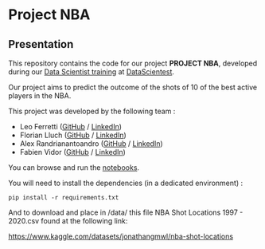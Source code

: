 # Project NBA

## Presentation

This repository contains the code for our project **PROJECT NBA**, developed during our [Data Scientist training](https://datascientest.com/en/data-scientist-course) at [DataScientest](https://datascientest.com/).

Our project aims to predict the outcome of the shots of 10 of the best active players in the NBA.

This project was developed by the following team :

- Leo Ferretti ([GitHub](https://github.com/LeoF57/) / [LinkedIn](https://www.linkedin.com/in/leo-ferretti-18042724b))
- Florian Lluch ([GitHub](https://github.com/Lluchi/) / [LinkedIn](https://www.linkedin.com/in/florian-lluch/))
- Alex Randrianantoandro ([GitHub](https://github.com/AlexRandria/) / [LinkedIn](https://www.linkedin.com/in/alex-randrianantoandro-8935ab179/))
- Fabien Vidor ([GitHub](https://github.com/Fabien-Vidor/) / [LinkedIn](https://www.linkedin.com/in/fabien-vidor/))

You can browse and run the [notebooks](./notebooks).

You will need to install the dependencies (in a dedicated environment) :

```
pip install -r requirements.txt
```

And to download and place in /data/ this file NBA Shot Locations 1997 - 2020.csv found at the following link:

https://www.kaggle.com/datasets/jonathangmwl/nba-shot-locations